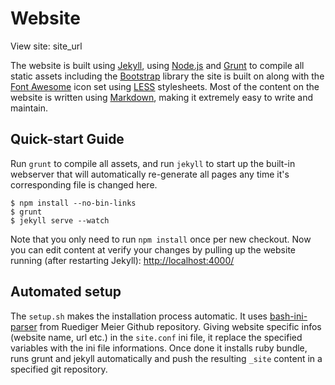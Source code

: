 # Website

View site: site_url

The website is built using [Jekyll][jekyll], using [Node.js][node]
and [Grunt][grunt] to compile all static assets including the
[Bootstrap][bootstrap] library the site is built on along with the
[Font Awesome][fa] icon set using [LESS][less] stylesheets. Most of the content
on the website is written using [Markdown][markdown], making it extremely easy
to write and maintain.

[jekyll]: http://jekyllrb.com/
[node]: http://nodejs.org/
[grunt]: http://gruntjs.com/
[bootstrap]: http://getbootstrap.com/
[fa]: http://fontawesome.io/
[less]: http://www.lesscss.org/
[markdown]: https://daringfireball.net/projects/markdown/

## Quick-start Guide

Run `grunt` to compile all assets, and run `jekyll` to
start up the built-in webserver that will automatically re-generate all pages
any time it's corresponding file is changed here.

    $ npm install --no-bin-links
    $ grunt
    $ jekyll serve --watch

Note that you only need to run `npm install` once per new checkout. Now you can
edit content at verify your changes by pulling up the website running
(after restarting Jekyll): <http://localhost:4000/>

## Automated setup

The `setup.sh` makes the installation process automatic.
It uses [bash-ini-parser](https://github.com/rudimeier/bash_ini_parser)
from Ruediger Meier Github repository.
Giving website specific infos (website name, url etc.) in the `site.conf`
ini file, it replace the specified variables with the ini file informations.
Once done it installs ruby bundle, runs grunt and jekyll automatically and push
the resulting `_site` content in a specified git repository.
